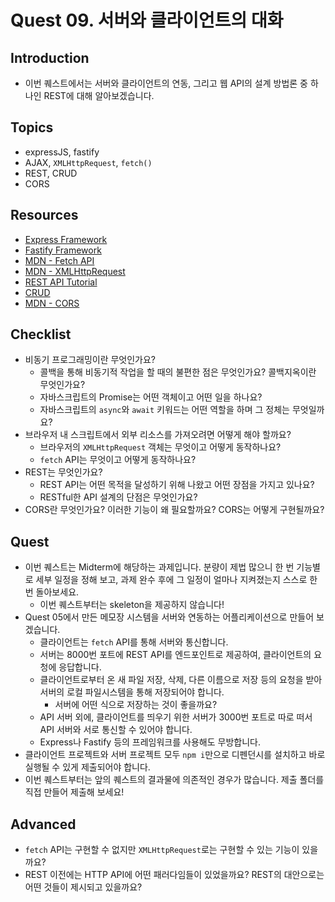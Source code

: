 # Quest 09. 서버와 클라이언트의 대화

## Introduction

* 이번 퀘스트에서는 서버와 클라이언트의 연동, 그리고 웹 API의 설계 방법론 중 하나인 REST에 대해 알아보겠습니다.

## Topics

* expressJS, fastify
* AJAX, `XMLHttpRequest`, `fetch()`
* REST, CRUD
* CORS

## Resources

* [Express Framework](http://expressjs.com/)
* [Fastify Framework](https://www.fastify.io/)
* [MDN - Fetch API](https://developer.mozilla.org/en-US/docs/Web/API/Fetch_API)
* [MDN - XMLHttpRequest](https://developer.mozilla.org/en-US/docs/Web/API/XMLHttpRequest)
* [REST API Tutorial](https://restfulapi.net/)
* [CRUD](https://en.wikipedia.org/wiki/Create,_read,_update_and_delete)
* [MDN - CORS](https://developer.mozilla.org/en-US/docs/Web/HTTP/CORS)

## Checklist

* 비동기 프로그래밍이란 무엇인가요?
  * 콜백을 통해 비동기적 작업을 할 때의 불편한 점은 무엇인가요? 콜백지옥이란 무엇인가요?
  * 자바스크립트의 Promise는 어떤 객체이고 어떤 일을 하나요?
  * 자바스크립트의 `async`와 `await` 키워드는 어떤 역할을 하며 그 정체는 무엇일까요?
* 브라우저 내 스크립트에서 외부 리소스를 가져오려면 어떻게 해야 할까요?
  * 브라우저의 `XMLHttpRequest` 객체는 무엇이고 어떻게 동작하나요?
  * `fetch` API는 무엇이고 어떻게 동작하나요?
* REST는 무엇인가요?
  * REST API는 어떤 목적을 달성하기 위해 나왔고 어떤 장점을 가지고 있나요?
  * RESTful한 API 설계의 단점은 무엇인가요?
* CORS란 무엇인가요? 이러한 기능이 왜 필요할까요? CORS는 어떻게 구현될까요?

## Quest

* 이번 퀘스트는 Midterm에 해당하는 과제입니다. 분량이 제법 많으니 한 번 기능별로 세부 일정을 정해 보고, 과제 완수 후에 그 일정이 얼마나 지켜졌는지 스스로 한 번 돌아보세요.
  * 이번 퀘스트부터는 skeleton을 제공하지 않습니다!
* Quest 05에서 만든 메모장 시스템을 서버와 연동하는 어플리케이션으로 만들어 보겠습니다.
  * 클라이언트는 `fetch` API를 통해 서버와 통신합니다.
  * 서버는 8000번 포트에 REST API를 엔드포인트로 제공하여, 클라이언트의 요청에 응답합니다.
  * 클라이언트로부터 온 새 파일 저장, 삭제, 다른 이름으로 저장 등의 요청을 받아 서버의 로컬 파일시스템을 통해 저장되어야 합니다.
    * 서버에 어떤 식으로 저장하는 것이 좋을까요?
  * API 서버 외에, 클라이언트를 띄우기 위한 서버가 3000번 포트로 따로 떠서 API 서버와 서로 통신할 수 있어야 합니다.
  * Express나 Fastify 등의 프레임워크를 사용해도 무방합니다.
* 클라이언트 프로젝트와 서버 프로젝트 모두 `npm i`만으로 디펜던시를 설치하고 바로 실행될 수 있게 제출되어야 합니다.
* 이번 퀘스트부터는 앞의 퀘스트의 결과물에 의존적인 경우가 많습니다. 제출 폴더를 직접 만들어 제출해 보세요!

## Advanced

* `fetch` API는 구현할 수 없지만 `XMLHttpRequest`로는 구현할 수 있는 기능이 있을까요?
* REST 이전에는 HTTP API에 어떤 패러다임들이 있었을까요? REST의 대안으로는 어떤 것들이 제시되고 있을까요?
